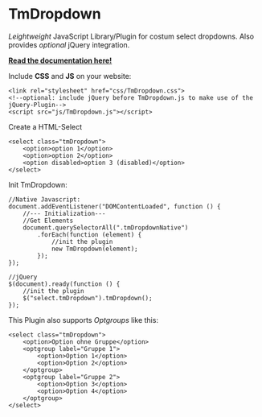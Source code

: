 # TmDropdown

*Leightweight* JavaScript Library/Plugin for costum select dropdowns. 
Also provides *optional* jQuery integration.

[**Read the documentation here!**](https://tanuel.github.io/TmDropdown)

Include **CSS** and **JS** on your website:

    <link rel="stylesheet" href="css/TmDropdown.css">
    <!--optional: include jQuery before TmDropdown.js to make use of the jQuery-Plugin-->
    <script src="js/TmDropdown.js"></script>

Create a HTML-Select

    <select class="tmDropdown">
        <option>option 1</option>
        <option>option 2</option>
        <option disabled>option 3 (disabled)</option>
    </select>

Init TmDropdown:

    //Native Javascript:
    document.addEventListener("DOMContentLoaded", function () {
        //--- Initialization---
        //Get Elements
        document.querySelectorAll(".tmDropdownNative")
            .forEach(function (element) {
                //init the plugin
                new TmDropdown(element);
            });
    });
    
    //jQuery
    $(document).ready(function () {
        //init the plugin
        $("select.tmDropdown").tmDropdown();
    });

This Plugin also supports *Optgroups* like this:

    <select class="tmDropdown">
        <option>Option ohne Gruppe</option>
        <optgroup label="Gruppe 1">
            <option>Option 1</option>
            <option>Option 2</option>
        </optgroup>
        <optgroup label="Gruppe 2">
            <option>Option 3</option>
            <option>Option 4</option>
        </optgroup>
    </select>

